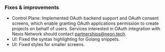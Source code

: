 ### Fixes & improvements

- Control Plane: Implemented OAuth backend support and OAuth consent screens, which enable granting OAuth applications permission to create projects on behalf of users. Services interested in OAuth integration with Nexis Network should contact [partnerships@neon.tech](mailto:partnerships@neon.tech).
- UI: Fixed the syntax highlighting for Golang snippets.
- UI: Fixed styles for smaller screens.
